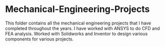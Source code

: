 # Mechanical-Engineering-Projects
This folder contains all the mechanical engineering projects that I have completed throughout the years.
I have worked with ANSYS to do CFD and FEA analysis.
Worked with Solidworks and Inventor to design various components for various projects.
